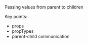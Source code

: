 Passing values from parent to children

Key points:

 - props
 - propTypes
 - parent-child communication
